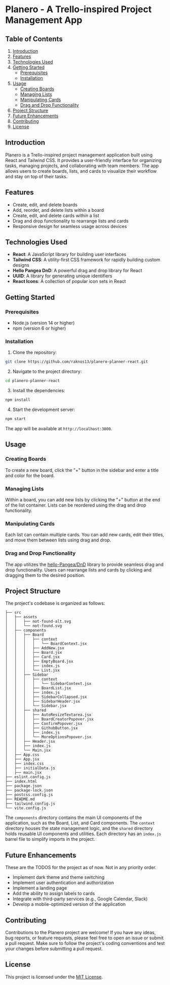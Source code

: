 # Planero - A Trello-inspired Project Management App

## Table of Contents

1. [Introduction](#introduction)
2. [Features](#features)
3. [Technologies Used](#technologies-used)
4. [Getting Started](#getting-started)
   - [Prerequisites](#prerequisites)
   - [Installation](#installation)
5. [Usage](#usage)
   - [Creating Boards](#creating-boards)
   - [Managing Lists](#managing-lists)
   - [Manipulating Cards](#manipulating-cards)
   - [Drag and Drop Functionality](#drag-and-drop-functionality)
6. [Project Structure](#project-structure)
7. [Future Enhancements](#future-enhancements)
8. [Contributing](#contributing)
9. [License](#license)

## Introduction

Planero is a Trello-inspired project management application built using React and Tailwind CSS. It provides a user-friendly interface for organizing tasks, managing projects, and collaborating with team members. The app allows users to create boards, lists, and cards to visualize their workflow and stay on top of their tasks.

## Features

- Create, edit, and delete boards
- Add, reorder, and delete lists within a board
- Create, edit, and delete cards within a list
- Drag and drop functionality to rearrange lists and cards
- Responsive design for seamless usage across devices

## Technologies Used

- **React**: A JavaScript library for building user interfaces
- **Tailwind CSS**: A utility-first CSS framework for rapidly building custom designs
- **Hello Pangea DnD**: A powerful drag and drop library for React
- **UUID**: A library for generating unique identifiers
- **React Icons**: A collection of popular icon sets in React

## Getting Started

### Prerequisites

- Node.js (version 14 or higher)
- npm (version 6 or higher)

### Installation

1. Clone the repository:

```bash
git clone https://github.com/raknos13/planero-planner-react.git
```

2. Navigate to the project directory:

```bash
cd planero-planner-react
```

3. Install the dependencies:

```bash
npm install
```

4. Start the development server:

```bash
npm start
```

The app will be available at `http://localhost:3000`.

## Usage

### Creating Boards

To create a new board, click the "+" button in the sidebar and enter a title and color for the board.

### Managing Lists

Within a board, you can add new lists by clicking the "+" button at the end of the list container. Lists can be reordered using the drag and drop functionality.

### Manipulating Cards

Each list can contain multiple cards. You can add new cards, edit their titles, and move them between lists using drag and drop.

### Drag and Drop Functionality

The app utilizes the [hello-Pangea/DnD](https://github.com/hello-pangea/dnd) library to provide seamless drag and drop functionality. Users can rearrange lists and cards by clicking and dragging them to the desired position.

## Project Structure

The project's codebase is organized as follows:

```
├── src
│   ├── assets
│   │   ├── not-found-alt.svg
│   │   └── not-found.svg
│   ├── components
│   │   ├── Board
│   │   │   ├── context
│   │   │   │   └── BoardContext.jsx
│   │   │   ├── AddNew.jsx
│   │   │   ├── Board.jsx
│   │   │   ├── Card.jsx
│   │   │   ├── EmptyBoard.jsx
│   │   │   ├── index.js
│   │   │   └── List.jsx
│   │   ├── Sidebar
│   │   │   ├── context
│   │   │   │   └── SidebarContext.jsx
│   │   │   ├── BoardList.jsx
│   │   │   ├── index.js
│   │   │   ├── SidebarCollapsed.jsx
│   │   │   ├── SidebarHeader.jsx
│   │   │   └── Sidebar.jsx
│   │   ├── shared
│   │   │   ├── AutoResizeTextarea.jsx
│   │   │   ├── BoardCreatorPopover.jsx
│   │   │   ├── ConfirmPopover.jsx
│   │   │   ├── GithubButton.jsx
│   │   │   ├── index.js
│   │   │   └── MoreOptionsPopover.jsx
│   │   ├── Header.jsx
│   │   ├── index.js
│   │   └── Main.jsx
│   ├── App.css
│   ├── App.jsx
│   ├── index.css
│   ├── initialData.js
│   ├── main.jsx
├── eslint.config.js
├── index.html
├── package.json
├── package-lock.json
├── postcss.config.js
├── README.md
├── tailwind.config.js
└── vite.config.js
```

The `components` directory contains the main UI components of the application, such as the Board, List, and Card components. The `context` directory houses the state management logic, and the `shared` directory holds reusable UI components and utilities.
Each directory has an `index.js` barrel file to simplify imports in the project.

## Future Enhancements

These are the TODOS for the project as of now. Not in any priority order.

- Implement dark theme and theme switching
- Implement user authentication and authorization
- Implement a landing page
- Add the ability to assign labels to cards
- Integrate with third-party services (e.g., Google Calendar, Slack)
- Develop a mobile-optimized version of the application

## Contributing

Contributions to the Planero project are welcome! If you have any ideas, bug reports, or feature requests, please feel free to open an issue or submit a pull request. Make sure to follow the project's coding conventions and test your changes before submitting a pull request.

## License

This project is licensed under the [MIT License](LICENSE).
